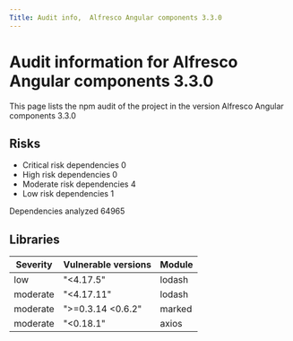 ```yaml
---
Title: Audit info,  Alfresco Angular components 3.3.0
---
```

       
# Audit information for  Alfresco Angular components 3.3.0
       
This page lists the npm audit of the project in the version  Alfresco Angular components 3.3.0

## Risks

- Critical risk dependencies 0
- High risk dependencies 0
- Moderate risk dependencies 4
- Low risk dependencies 1

Dependencies analyzed 64965

## Libraries


| Severity | Vulnerable versions | Module |
| --- | --- | --- |
|low | &#34;&lt;4.17.5&#34; | lodash |
|moderate | &#34;&lt;4.17.11&#34; | lodash |
|moderate | &#34;&gt;=0.3.14 &lt;0.6.2&#34; | marked |
|moderate | &#34;&lt;0.18.1&#34; | axios |

